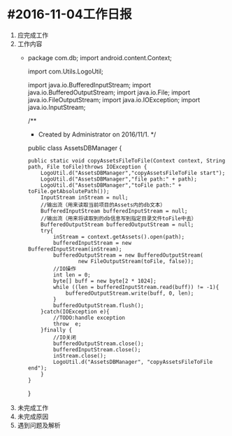 #2016-11-04工作日报
===================

1. 应完成工作
2. 工作内容
    * package com.db;
      import android.content.Context;
      
      import com.Utils.LogoUtil;
      
      import java.io.BufferedInputStream;
      import java.io.BufferedOutputStream;
      import java.io.File;
      import java.io.FileOutputStream;
      import java.io.IOException;
      import java.io.InputStream;
      
      /**
       * Created by Administrator on 2016/11/1.
       */
      
      public class AssetsDBManager {
      
      
      
          public static void copyAssetsFileToFile(Context context, String path, File toFile)throws IOException {
              LogoUtil.d("AssetsDBManager","copyAssetsFileToFile start");
              LogoUtil.d("AssetsDBManager","file path:" + path);
              LogoUtil.d("AssetsDBManager","toFile path:" + toFile.getAbsolutePath());
              InputStream inStream = null;
              //输出流（用来读取当前项目的Assets内的db文本）
              BufferedInputStream bufferedInputStream = null;
              //输出流（用来将读取到的db信息写到指定目录文件toFile中去）
              BufferedOutputStream bufferedOutputStream = null;
              try{
                  inStream = context.getAssets().open(path);
                  bufferedInputStream = new BufferedInputStream(inStream);
                  bufferedOutputStream = new BufferedOutputStream(
                          new FileOutputStream(toFile, false));
                  //IO操作
                  int len = 0;
                  byte[] buff = new byte[2 * 1024];
                  while ((len = bufferedInputStream.read(buff)) != -1){
                      bufferedOutputStream.write(buff, 0, len);
                  }
                  bufferedOutputStream.flush();
              }catch(IOException e){
                  //TODO:handle exception
                  throw  e;
              }finally {
                  //IO关闭
                  bufferedOutputStream.close();
                  bufferedInputStream.close();
                  inStream.close();
                  LogoUtil.d("AssetsDBManager", "copyAssetsFileToFile end");
              }
          }
      }
3. 未完成工作
4. 未完成原因
5. 遇到问题及解析
